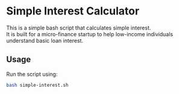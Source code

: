 # Simple Interest Calculator

This is a simple bash script that calculates simple interest.  
It is built for a micro-finance startup to help low-income individuals understand basic loan interest.

## Usage

Run the script using:

```bash
bash simple-interest.sh
